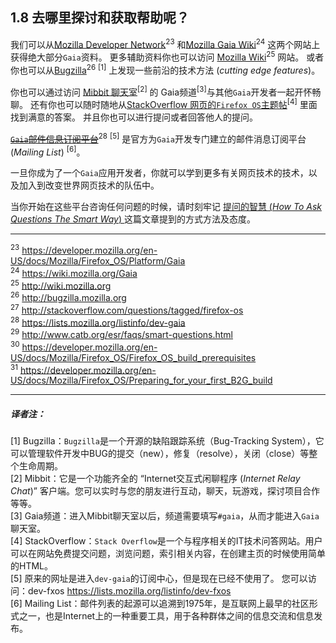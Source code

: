 ## 1.8 去哪里探讨和获取帮助呢？

我们可以从[Mozilla Developer Network](https://developer.mozilla.org/en-US/docs/Mozilla/Firefox_OS/Platform/Gaia)<sup>23</sup> 和[Mozilla Gaia Wiki](https://wiki.mozilla.org/Gaia)<sup>24</sup> 这两个网站上获得绝大部分`Gaia`资料。
更多辅助资料你也可以访问 [Mozilla Wiki](http://wiki.mozilla.org)<sup>25</sup> 网站。
或者你也可以从[Bugzilla](http://bugzilla.mozilla.org)<sup>26</sup> <sup>[1]</sup> 上发现一些前沿的技术方法 (*cutting edge features*)。

你也可以通过访问 [Mibbit 聊天室](irc://irc.mozilla.org)<sup>[2]</sup> 的 Gaia频道<sup>[3]</sup>与其他`Gaia`开发者一起开怀畅聊。
还有你也可以随时随地从[StackOverflow 网页的`Firefox OS`主题帖](http://stackoverflow.com/questions/tagged/firefox-os)<sup>[4]</sup> 里面找到满意的答案。
并且你也可以进行提问或者回答他人的提问。

[~~`Gaia`邮件信息订阅平台~~](https://lists.mozilla.org/listinfo/dev-gaia)<sup>28</sup> <sup>[5]</sup> 是官方为`Gaia`开发专门建立的邮件消息订阅平台 (*Mailing List*) <sup>[6]</sup>。

一旦你成为了一个`Gaia`应用开发者，你就可以学到更多有关网页技术的技术，以及加入到改变世界网页技术的队伍中。

当你开始在这些平台咨询任何问题的时候，请时刻牢记 [提问的智慧 (*How To Ask Questions The Smart Way*) ](http://www.catb.org/esr/faqs/smart-questions.html)这篇文章提到的方式方法及态度。

---

<sup>23</sup> <https://developer.mozilla.org/en-US/docs/Mozilla/Firefox_OS/Platform/Gaia>  
<sup>24</sup> <https://wiki.mozilla.org/Gaia>  
<sup>25</sup> <http://wiki.mozilla.org>  
<sup>26</sup> <http://bugzilla.mozilla.org>  
<sup>27</sup> <http://stackoverflow.com/questions/tagged/firefox-os>  
<sup>28</sup> <https://lists.mozilla.org/listinfo/dev-gaia>  
<sup>29</sup> <http://www.catb.org/esr/faqs/smart-questions.html>  
<sup>30</sup> <https://developer.mozilla.org/en-US/docs/Mozilla/Firefox_OS/Firefox_OS_build_prerequisites>  
<sup>31</sup> <https://developer.mozilla.org/en-US/docs/Mozilla/Firefox_OS/Preparing_for_your_first_B2G_build>  

---
##### 译者注：
[1] Bugzilla：`Bugzilla`是一个开源的缺陷跟踪系统（Bug-Tracking System），它可以管理软件开发中BUG的提交（new），修复（resolve），关闭（close）等整个生命周期。  
[2] Mibbit：它是一个功能齐全的 “Internet交互式闲聊程序 (*Internet Relay Chat*)” 客户端。您可以实时与您的朋友进行互动，聊天，玩游戏，探讨项目合作等等。  
[3] Gaia频道：进入Mibbit聊天室以后，频道需要填写`#gaia`，从而才能进入`Gaia`聊天室。  
[4] StackOverflow：`Stack Overflow`是一个与程序相关的IT技术问答网站。用户可以在网站免费提交问题，浏览问题，索引相关内容，在创建主页的时候使用简单的HTML。  
[5] 原来的网址是进入`dev-gaia`的订阅中心，但是现在已经不使用了。
您可以访问：dev-fxos <https://lists.mozilla.org/listinfo/dev-fxos>   
[6] Mailing List：邮件列表的起源可以追溯到1975年，是互联网上最早的社区形式之一，也是Internet上的一种重要工具，用于各种群体之间的信息交流和信息发布。
